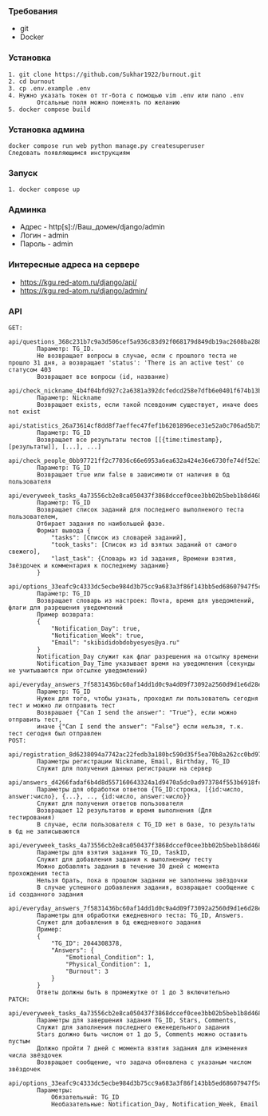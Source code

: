 ### Требования
- git
- Docker

### Установка 
    1. git clone https://github.com/Sukhar1922/burnout.git
    2. cd burnout
    3. cp .env.example .env
    4. Нужно указать токен от тг-бота с помощью vim .env или nano .env
            Отсальные поля можно поменять по желанию
    5. docker compose build

### Установка админа
    docker compose run web python manage.py createsuperuser
    Следовать появляющимся инструкциям

### Запуск
    1. docker compose up

### Админка
- Адрес - http[s]://Ваш_домен/django/admin
- Логин - admin
- Пароль - admin

### Интересные адреса на сервере
- https://kgu.red-atom.ru/django/api/
- https://kgu.red-atom.ru/django/admin/

### API
    GET:
        api/questions_368c231b7c9a3d506cef5a936c83d92f068179d849db19ac2608ba288c7c1c56:
            Параметр: TG_ID.
            Не возвращает вопросы в случае, если с прошлого теста не прошло 31 дня, а возвращает 'status': 'There is an active test' со статусом 403
            Возвращает все вопросы (id, название)
        api/check_nickname_4b4f04bfd927c2a6381a392dcfedcd258e7dfb6e0401f674b13bc4c0db01bcb5:
            Параметр: Nickname
            Возвращает exists, если такой псевдоним существует, иначе does not exist
        api/statistics_26a73614cf8dd8f7aeffec47fef1b6201896ece31e52a0c706ad5b7513f7851a:
            Параметр: TG_ID
            Возвращает все результаты тестов [[{time:timestamp}, [результаты]], [...], ...]
        api/check_people_0bb97721ff2c77036c66e6953a6ea632a424e36e6730fe74df52e3bbe6fcfa66:
            Параметр: TG_ID
            Возвращает true или false в зависимоти от наличия в бд пользователя
        api/everyweek_tasks_4a73556cb2e8ca050437f3868dccef0cee3bb02b5beb1b8d46882a43e452522e:
            Параметр: TG_ID
            Возвращает список заданий для последнего выполненого теста пользователем,
            Отбирает задания по наибольшей фазе.
            Формат вывода {
                "tasks": [Список из словарей заданий], 
                "took_tasks": [Список из id взятых заданий от самого свежего],
                "last_task": {Словарь из id задания, Времени взятия, Звёздочек и комментария к последнему заданию}
            }
        api/options_33eafc9c4333dc5ecbe984d3b75cc9a683a3f86f143bb5ed68607947f5c20a19:
            Параметр: TG_ID
            Возвращает словарь из настроек: Почта, время для уведомлений, флаги для разрешения уведомлений
            Пример возврата:
            {
                "Notification_Day": true,
                "Notification_Week": true,
                "Email": "skibididobdobyesyes@ya.ru"
            }
            Notification_Day служит как флаг разрешения на отсылку времени
            Notification_Day_Time указывает время на уведомления (секунды не учитываются при отсылке уведомлений)
        api/everyday_answers_7f5831436bc60af14dd1d0c9a4d09f73092a2560d9d1e6d28eba22e6d9effce8:
            Параметр: TG_ID
            Нужен для того, чтобы узнать, проходил ли пользователь сегодня тест и можно ли отправить тест
            Возврашает {"Can I send the answer": "True"}, если можно отправить тест, 
            иначе {"Can I send the answer": "False"} если нельзя, т.к. тест сегодня был отправлен
    POST:
        api/registration_8d6238094a7742ac22fedb3a180bc590d35f5ea70b8a262cc0bd976349b6181d:
            Параметры регистрации Nickname, Email, Birthday, TG_ID
            Служит для получения данных регистрации на сервер
        api/answers_d4266fadaf6b4d8d557160643324a1d9470a5dc0ad973784f553b6918fc4a619:
            Параметры для обработки ответов {TG_ID:строка, [{id:число, answer:число}, {...}, .., {id:число, answer:число}}
            Служит для получения ответов пользователя
            Возвращает 12 результатов и время выполнения (Для тестирования)
            В случае, если пользователя с TG_ID нет в базе, то результаты в бд не записываются
        api/everyweek_tasks_4a73556cb2e8ca050437f3868dccef0cee3bb02b5beb1b8d46882a43e452522e:
            Параметры для взятия задания TG_ID, TaskID,
            Служит для добавления задания к выполненому тесту
            Можно добавлять задания в течение 30 дней с момента прохождения теста
            Нельзя брать, пока в прошлом задании не заполнены звёздочки
            В случае успешного добавления задания, возвращает сообщение с id созданного задания
        api/everyday_answers_7f5831436bc60af14dd1d0c9a4d09f73092a2560d9d1e6d28eba22e6d9effce8:
            Параметры для обработки ежедневного теста: TG_ID, Answers.
            Служет для добавления в бд ежедневного задания
            Пример:
            {
                "TG_ID": 2044308378,
                "Answers": {
                    "Emotional_Condition": 1,
                    "Physical_Condition": 1,
                    "Burnout": 3
                }
            }
            Ответы должны быть в промежутке от 1 до 3 включительно
    PATCH:
        api/everyweek_tasks_4a73556cb2e8ca050437f3868dccef0cee3bb02b5beb1b8d46882a43e452522e:
            Параметры для завершения задания TG_ID, Stars, Comments,
            Служит для заполнения последнего еженедельного задания
            Stars должно быть числом от 1 до 5, Comments можно оставить пустым
            Должно пройти 7 дней с момента взятия задания для изменения числа звёздочек
            Возвращает сообщение, что задача обновлена с указаным числом звёздочек
        api/options_33eafc9c4333dc5ecbe984d3b75cc9a683a3f86f143bb5ed68607947f5c20a19:
            Параметры:
                Обязательный: TG_ID
                Необазательные: Notification_Day, Notification_Week, Email
            
            